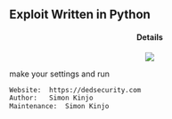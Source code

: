 ## Exploit Written in Python

</a>
<h4 align="center">Details</h4>                
<p align="center">
  </a>
  <a href="https://www.python.org/">
    <img src="https://img.shields.io/badge/language-python-blue.svg">
 </a>
 
make your settings and run

```bash
Website:  https://dedsecurity.com
Author:   Simon Kinjo
Maintenance:  Simon Kinjo
```
